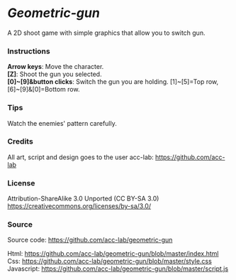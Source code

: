 # ***Geometric-gun***

A 2D shoot game with simple graphics that allow you to switch gun.

### Instructions
**Arrow keys**: Move the character.\
**[Z]**: Shoot the gun you selected.\
**[0]~[9]&button clicks**: Switch the gun you are holding. [1]\~[5]=Top row, [6]\~[9]&[0]=Bottom row.

### Tips
Watch the enemies' pattern carefully.

### Credits
All art, script and design goes to the user acc-lab: https://github.com/acc-lab

### License
Attribution-ShareAlike 3.0 Unported (CC BY-SA 3.0)\
https://creativecommons.org/licenses/by-sa/3.0/

### Source
Source code: https://github.com/acc-lab/geometric-gun

Html: https://github.com/acc-lab/geometric-gun/blob/master/index.html \
Css: https://github.com/acc-lab/geometric-gun/blob/master/style.css \
Javascript: https://github.com/acc-lab/geometric-gun/blob/master/script.js
